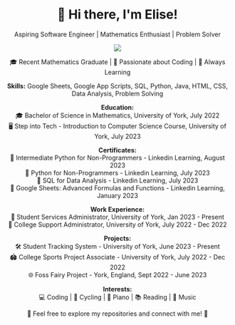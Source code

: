 
<!-- Header -->
<h1 align="center">👋 Hi there, I'm Elise!</h1>
<p align="center">Aspiring Software Engineer | Mathematics Enthusiast | Problem Solver</p>

<!-- Contact -->
<p align="center">
  <a href="www.linkedin.com/in/elise-brook-davis-hirst"><img src="https://res.cloudinary.com/practicaldev/image/fetch/s--wv_OYa4z--/c_limit%2Cf_auto%2Cfl_progressive%2Cq_auto%2Cw_800/https://img.shields.io/badge/Linked_In-0077B5%3Fstyle%3Dfor-the-badge%26logo%3DLinkedIn%26logoColor%3Dwhite"></a>
</p>

<!-- About Me -->
<p align="center">
  🎓 Recent Mathematics Graduate | 🌟 Passionate about Coding | 🚀 Always Learning
</p>

<!-- Skills -->
<p align="center">
  <strong>Skills:</strong>
  Google Sheets, Google App Scripts, SQL, Python, Java, HTML, CSS, Data Analysis, Problem Solving
</p>

<!-- Education -->
<p align="center">
  <strong>Education:</strong><br>
  🎓 Bachelor of Science in Mathematics, University of York, July 2022<br>
  🖥️ Step into Tech - Introduction to Computer Science Course, University of York, July 2023
</p>

<!-- Certificates -->
<p align="center">
  <strong>Certificates:</strong><br>
  📜 Intermediate Python for Non-Programmers - Linkedin Learning, August 2023<br>
  📜 Python for Non-Programmers - Linkedin Learning, July 2023<br>
  📜 SQL for Data Analysis - Linkedin Learning, July 2023<br>
  📜 Google Sheets: Advanced Formulas and Functions - Linkedin Learning, January 2023
</p>

<!-- Work Experience -->
<p align="center">
  <strong>Work Experience:</strong><br>
  💼 Student Services Administrator, University of York, Jan 2023 - Present<br>
  💼 College Support Administrator, University of York, July 2022 - Dec 2022
</p>

<!-- Projects -->
<p align="center">
  <strong>Projects:</strong><br>
  🛠️ Student Tracking System - University of York, June 2023 - Present<br>
  🏟️ College Sports Project Associate - University of York, July 2022 - Dec 2022<br>
  🌐 Foss Fairy Project - York, England, Sept 2022 - June 2023
</p>

<!-- Interests -->
<p align="center">
  <strong>Interests:</strong><br>
  💻 Coding | 🚴 Cycling | 🎹 Piano | 📚 Reading | 🎵 Music
</p>

<!-- Footer -->
<p align="center">
  🌟 Feel free to explore my repositories and connect with me! 🌟
</p>
